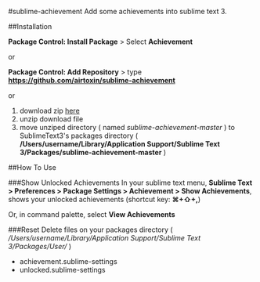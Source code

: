 #sublime-achievement
Add some achievements into sublime text 3.

##Installation

__Package Control: Install Package__ > Select __Achievement__

or

__Package Control: Add Repository__ > type __https://github.com/airtoxin/sublime-achievement__

or

1. download zip  [here](https://github.com/airtoxin/sublime-achievement/archive/master.zip)
2. unzip download file 
3. move unziped directory ( named _sublime-achievement-master_ ) to SublimeText3's packages directory ( __/Users/username/Library/Application Support/Sublime Text 3/Packages/sublime-achievement-master__ )

##How To Use

###Show Unlocked Achievements
In your sublime text menu, __Sublime Text > Preferences > Package Settings > Achievement > Show Achievements__, shows your unlocked achievements (shortcut key: __⌘+⇧+,__)

Or, in command palette, select __View Achievements__

###Reset
Delete files on your packages directory ( _/Users/username/Library/Application Support/Sublime Text 3/Packages/User/_ )

+ achievement.sublime-settings
+ unlocked.sublime-settings
